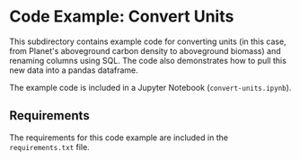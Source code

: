 # Code Example: Convert Units

This subdirectory contains example code for converting units (in this case, from Planet's aboveground carbon density to aboveground biomass) and renaming columns using SQL. The code also demonstrates how to pull this new data into a pandas dataframe.

The example code is included in a Jupyter Notebook (`convert-units.ipynb`).

## Requirements

The requirements for this code example are included in the `requirements.txt` file.

